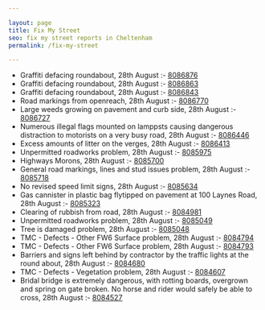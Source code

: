 ```yaml
---

layout: page
title: Fix My Street
seo: fix my street reports in Cheltenham
permalink: /fix-my-street

---
```


<!-- fix_marker starts -->

- Graffiti defacing roundabout, 28th August :- [8086876](https://www.fixmystreet.com/report/8086876)
- Graffiti defacing roundabout, 28th August :- [8086863](https://www.fixmystreet.com/report/8086863)
- Graffiti defacing roundabout, 28th August :- [8086843](https://www.fixmystreet.com/report/8086843)
- Road markings from openreach, 28th August :- [8086770](https://www.fixmystreet.com/report/8086770)
- Large weeds growing on pavement and curb side, 28th August :- [8086727](https://www.fixmystreet.com/report/8086727)
- Numerous illegal flags mounted on lamppsts causing dangerous distraction to motorists on a very busy road, 28th August :- [8086446](https://www.fixmystreet.com/report/8086446)
- Excess amounts of litter on the verges, 28th August :- [8086413](https://www.fixmystreet.com/report/8086413)
- Unpermitted roadworks problem, 28th August :- [8085975](https://www.fixmystreet.com/report/8085975)
- Highways Morons, 28th August :- [8085700](https://www.fixmystreet.com/report/8085700)
- General road markings, lines and stud issues problem, 28th August :- [8085718](https://www.fixmystreet.com/report/8085718)
- No revised speed limit signs, 28th August :- [8085634](https://www.fixmystreet.com/report/8085634)
- Gas cannister in plastic bag flytipped on pavement at 100 Laynes Road, 28th August :- [8085323](https://www.fixmystreet.com/report/8085323)
- Clearing of rubbish from road, 28th August :- [8084981](https://www.fixmystreet.com/report/8084981)
- Unpermitted roadworks problem, 28th August :- [8085049](https://www.fixmystreet.com/report/8085049)
- Tree is damaged problem, 28th August :- [8085048](https://www.fixmystreet.com/report/8085048)
- TMC - Defects - Other FW6  Surface problem, 28th August :- [8084794](https://www.fixmystreet.com/report/8084794)
- TMC - Defects - Other FW6  Surface problem, 28th August :- [8084793](https://www.fixmystreet.com/report/8084793)
- Barriers and signs left behind by contractor by the traffic lights at the round about, 28th August :- [8084680](https://www.fixmystreet.com/report/8084680)
- TMC - Defects - Vegetation problem, 28th August :- [8084607](https://www.fixmystreet.com/report/8084607)
- Bridal bridge is extremely dangerous, with rotting boards, overgrown and spring on gate broken. No horse and rider would safely be able to cross, 28th August :- [8084527](https://www.fixmystreet.com/report/8084527)

<!-- fix_marker ends -->